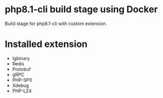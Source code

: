 # php8.1-cli build stage using Docker
Build stage for php8.1-cli with custom extension.

# Installed extension
- Igbinary
- Redis
- Protobuf
- gRPC
- PHP-SPX
- Xdebug
- PHP-LZ4
